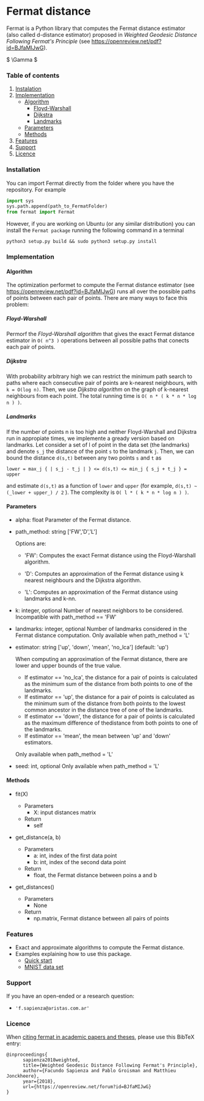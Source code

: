 # Fermat distance

Fermat is a Python library that computes the Fermat distance estimator (also called d-distance estimator) proposed in _Weighted Geodesic Distance Following Fermat's Principle_ (see https://openreview.net/pdf?id=BJfaMIJwG).

$ \Gamma $

### Table of contents

1. [Instalation](#instalation)
2. [Implementation](#implementation)
   * [Algorithm](#algorithm)
     - [Floyd-Warshall](#floyd-warshall)
     - [Dijkstra](#dijkstra)
     - [Landmarks](#landmarks)
   * [Parameters](#parameters)
   * [Methods](#methods)
3. [Features](#features)
4. [Support](#support)
5. [Licence](#licence)
  

### Installation

You can import Fermat directly from the folder where you have the repository. For example

```python
import sys
sys.path.append(path_to_FermatFolder)
from fermat import Fermat
```

However, if you are working on Ubuntu (or any similar distribution) you can install the `Fermat package` running the following command in a terminal 

`python3 setup.py build && sudo python3 setup.py install`


### Implementation

#### Algorithm

The optimization performet to compute the Fermat distance estimator (see https://openreview.net/pdf?id=BJfaMIJwG) runs all over the possible paths of points between each pair of points. There are many ways to face this problem:

##### Floyd-Warshall

Permorf the _Floyd-Warshall algorithm_ that gives the exact Fermat distance estimator in `O( n^3 )` operations between all possible paths that conects each pair of points.

##### Dijkstra
   
With probability arbitrary high we can restrict the minimum path search to paths where each consecutive pair of points are k-nearest neighbours, with `k = O(log n)`. Then, we use _Dijkstra algorithm_ on the graph of k-nearest neighbours from each point. The total running time is `O( n * ( k * n * log n ) )`.

##### Landmarks

If the number of points n is too high and neither Floyd-Warshall and Dijkstra run in appropiate times, we implemente a gready version based on landmarks. Let consider a set of l of point in the data set (the landmarks) and denote `s_j` the distance of the point `s` to the landmark `j`. Then, we can bound the distance `d(s,t)` between any two points `s` and `t` as

`lower = max_j { | s_j - t_j | } <= d(s,t) <= min_j { s_j + t_j } = upper`

and estimate `d(s,t)` as a function of `lower` and `upper` (for example, `d(s,t) ~ (_lower + upper_) / 2` ). The complexity is `O( l * ( k * n * log n ) )`.


#### Parameters

  - alpha: float
      Parameter of the Fermat distance.

  - path_method: string ['FW','D','L']

      Options are:

      - 'FW': Computes the exact Fermat distance using the Floyd-Warshall algorithm. 

      - 'D': Computes an approximation of the Fermat distance using k nearest neighbours and the
                       Dijkstra algorithm. 

      - 'L': Computes an approximation of the Fermat distance using landmarks and k-nn.

  - k: integer, optional
      Number of nearest neighbors to be considered.
      Incompatible with path_method == 'FW'

  - landmarks: integer, optional
      Number of landmarks considered in the Fermat distance computation.
      Only available when path_method = 'L'

  - estimator: string ['up', 'down', 'mean', 'no_lca'] (default: 'up')

      When computing an approximation of the Fermat distance, there are lower and upper bounds of the true value.
      - If estimator == 'no_lca', the distance for a pair of points is calculated as the minimum sum of the distance from both points to one of the landmarks.
      - If estimator == 'up', the distance for a pair of points is calculated as the minimum sum of the distance from both points to the lowest common ancestor in the distance tree of one of the landmarks.
      - If estimator == 'down', the distance for a pair of points is calculated as the maximum difference of thedistance from both points to one of the landmarks.
      - If estimator == 'mean', the  mean between 'up' and 'down' estimators.

      Only available when path_method = 'L'

  - seed: int, optional
      Only available when path_method = 'L'

#### Methods

  - fit(X)
    - Parameters
      - X: input distances matrix
    - Return
      - self

  - get_distance(a, b)
    - Parameters
      - a: int, index of the first data point
      - b: int, index of the second data point
    - Return
      - float, the Fermat distance between poins a and b
      
  - get_distances()
    - Parameters
      - None
    - Return
      - np.matrix, Fermat distance between all pairs of points


### Features

- Exact and approximate algorithms to compute the Fermat distance.
- Examples explaining how to use this package.
    * [Quick start] 
    * [MNIST data set]

### Support

If you have an open-ended or a research question:
-  `'f.sapienza@aristas.com.ar'`

### Licence

When [citing fermat in academic papers and theses], please use this
BibTeX entry:

    @inproceedings{
          sapienza2018weighted,
          title={Weighted Geodesic Distance Following Fermat's Principle},
          author={Facundo Sapienza and Pablo Groisman and Matthieu Jonckheere},
          year={2018},
          url={https://openreview.net/forum?id=BJfaMIJwG}
    }

[Quick start]:https://github.com/facusapienza21/Fermat-distance/tree/master/examples
[citing fermat in academic papers and theses]:https://scholar.google.com/citations?user=yWj-T4oAAAAJ&hl=en#d=gs_md_cita-d&p=&u=%2Fcitations%3Fview_op%3Dview_citation%26hl%3Den%26user%3DyWj-T4oAAAAJ%26citation_for_view%3DyWj-T4oAAAAJ%3Au5HHmVD_uO8C%26tzom%3D180
[MNIST data set]: https://github.com/facusapienza21/Fermat-distance/blob/master/examples/MNIST_example.ipynb
